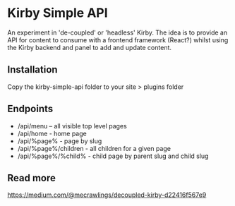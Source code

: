 # Kirby Simple API
An experiment in 'de-coupled' or 'headless' Kirby. The idea is to provide an API for content to consume with a frontend framework (React?) whilst using the Kirby backend and panel to add and update content.

## Installation
Copy the kirby-simple-api folder to your site > plugins folder

## Endpoints

- /api/menu – all visible top level pages
- /api/home - home page
- /api/%page% - page by slug
- /api/%page%/children - all children for a given page
- /api/%page%/%child% - child page by parent slug and child slug

## Read more
https://medium.com/@mecrawlings/decoupled-kirby-d22416f567e9
